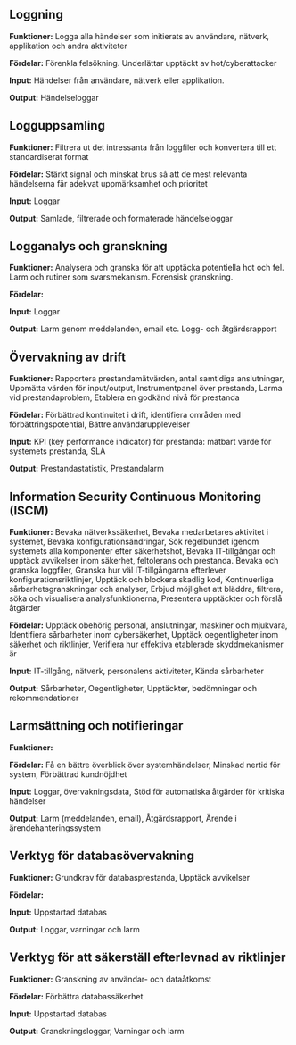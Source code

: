 ## Loggning
**Funktioner:**
Logga alla händelser som initierats av användare, nätverk, applikation och andra aktiviteter

**Fördelar:**
Förenkla felsökning. Underlättar upptäckt av hot/cyberattacker

**Input:**
Händelser från användare, nätverk eller applikation.

**Output:**
Händelseloggar
  
## Logguppsamling
**Funktioner:**
Filtrera ut det intressanta från loggfiler och konvertera till ett standardiserat format

**Fördelar:**
Stärkt signal och minskat brus så att de mest relevanta händelserna får adekvat uppmärksamhet och prioritet 

**Input:**
Loggar

**Output:**
Samlade, filtrerade och formaterade händelseloggar
  
## Logganalys och granskning
**Funktioner:**
Analysera och granska för att upptäcka potentiella hot och fel. Larm och rutiner som svarsmekanism. Forensisk granskning.  

**Fördelar:**


**Input:**
Loggar

**Output:**
Larm genom meddelanden, email etc. Logg- och åtgärdsrapport  
  
## Övervakning av drift
**Funktioner:**
Rapportera prestandamätvärden, antal samtidiga anslutningar, Uppmätta värden för input/output, Instrumentpanel över prestanda, Larma vid prestandaproblem, Etablera en godkänd nivå för prestanda

**Fördelar:**
Förbättrad kontinuitet i drift, identifiera områden med förbättringspotential, Bättre användarupplevelser

**Input:**
KPI (key performance indicator) för prestanda: mätbart värde för systemets prestanda, SLA

**Output:**
Prestandastatistik, Prestandalarm
  
## Information Security Continuous Monitoring (ISCM)
**Funktioner:**
Bevaka nätverkssäkerhet, Bevaka medarbetares aktivitet i systemet, Bevaka konfigurationsändringar, Sök regelbundet igenom systemets alla komponenter efter säkerhetshot, Bevaka IT-tillgångar och upptäck avvikelser inom säkerhet, feltolerans och prestanda. Bevaka och granska loggfiler, Granska hur väl IT-tillgångarna efterlever konfigurationsriktlinjer, Upptäck och blockera skadlig kod, Kontinuerliga sårbarhetsgranskningar och analyser, Erbjud möjlighet att bläddra, filtrera, söka och visualisera analysfunktionerna, Presentera upptäckter och förslå åtgärder

**Fördelar:**
Upptäck obehörig personal, anslutningar, maskiner och mjukvara, Identifiera sårbarheter inom cybersäkerhet, Upptäck oegentligheter inom säkerhet och riktlinjer, Verifiera hur effektiva etablerade skyddmekanismer är

**Input:**
IT-tillgång, nätverk, personalens aktiviteter, Kända sårbarheter

**Output:**
Sårbarheter, Oegentligheter, Upptäckter, bedömningar och rekommendationer
  
## Larmsättning och notifieringar
**Funktioner:**


**Fördelar:**
Få en bättre överblick över systemhändelser, Minskad nertid för system, Förbättrad kundnöjdhet

**Input:**
Loggar, övervakningsdata, Stöd för automatiska åtgärder för kritiska händelser 

**Output:**
Larm (meddelanden, email), Åtgärdsrapport, Ärende i ärendehanteringssystem
  
## Verktyg för databasövervakning
**Funktioner:**
Grundkrav för databasprestanda, Upptäck avvikelser

**Fördelar:**


**Input:**
Uppstartad databas

**Output:**
Loggar, varningar och larm
  
## Verktyg för att säkerställ efterlevnad av riktlinjer
**Funktioner:**
Granskning av användar- och dataåtkomst

**Fördelar:**
Förbättra databassäkerhet

**Input:**
Uppstartad databas

**Output:**
Granskningsloggar, Varningar och larm